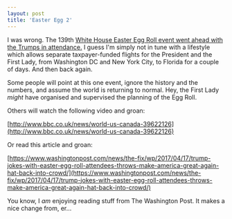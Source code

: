 ```yaml
---
layout: post
title: 'Easter Egg 2'
---
```


I was wrong.  The 139th [White House Easter Egg Roll event went ahead with the Trumps in attendance.](https://www.washingtonpost.com/news/education/wp/2017/04/17/21000-people-and-18000-eggs-the-trump-white-house-braces-for-its-first-easter-egg-roll/)  I guess I'm simply not in tune with a lifestyle which allows separate taxpayer-funded flights for the President and the First Lady, from Washington DC and New York City, to Florida for a couple of days.  And then back again.

Some people will point at this one event, ignore the history and the numbers, and assume the world is returning to normal.  Hey, the First Lady *might* have organised and supervised the planning of the Egg Roll.

Others will watch the following video and groan:

[http://www.bbc.co.uk/news/world-us-canada-39622126](http://www.bbc.co.uk/news/world-us-canada-39622126)

Or read this article and groan:

[https://www.washingtonpost.com/news/the-fix/wp/2017/04/17/trump-jokes-with-easter-egg-roll-attendees-throws-make-america-great-again-hat-back-into-crowd/](https://www.washingtonpost.com/news/the-fix/wp/2017/04/17/trump-jokes-with-easter-egg-roll-attendees-throws-make-america-great-again-hat-back-into-crowd/)

You know, I *am* enjoying reading stuff from The Washington Post.  It makes a nice change from, er…

